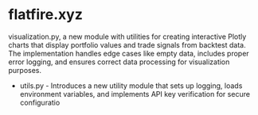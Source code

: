 # flatfire.xyz

visualization.py, a new module with utilities for creating interactive Plotly charts that display portfolio values and trade signals from backtest data. The implementation handles edge cases like empty data, includes proper error logging, and ensures correct data processing for visualization purposes.

- utils.py - Introduces a new utility module that sets up logging, loads environment variables, and implements API key verification for secure configuratio